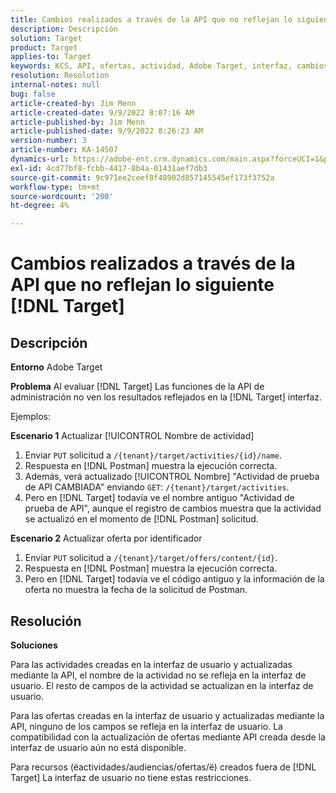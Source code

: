 ```yaml
---
title: Cambios realizados a través de la API que no reflejan lo siguiente [!DNL Target]
description: Descripción
solution: Target
product: Target
applies-to: Target
keywords: KCS, API, ofertas, actividad, Adobe Target, interfaz, cambios
resolution: Resolution
internal-notes: null
bug: false
article-created-by: Jim Menn
article-created-date: 9/9/2022 8:07:16 AM
article-published-by: Jim Menn
article-published-date: 9/9/2022 8:26:23 AM
version-number: 3
article-number: KA-14507
dynamics-url: https://adobe-ent.crm.dynamics.com/main.aspx?forceUCI=1&pagetype=entityrecord&etn=knowledgearticle&id=ccc21268-1630-ed11-9db1-0022480866ad
exl-id: 4cd77bf8-fcbb-4417-8b4a-01431aef7db3
source-git-commit: 9c971ee2ceef8f48902d857145545ef173f3752a
workflow-type: tm+mt
source-wordcount: '200'
ht-degree: 4%

---
```


# Cambios realizados a través de la API que no reflejan lo siguiente [!DNL Target]

## Descripción


<b>Entorno</b>
Adobe Target

<b>Problema</b>
Al evaluar [!DNL Target] Las funciones de la API de administración no ven los resultados reflejados en la [!DNL Target] interfaz.

Ejemplos:

<b>Escenario 1</b>
Actualizar [!UICONTROL Nombre de actividad]

1. Enviar `PUT` solicitud a `/{tenant}/target/activities/{id}/name`.
2. Respuesta en [!DNL Postman] muestra la ejecución correcta.
3. Además, verá actualizado [!UICONTROL Nombre] &quot;Actividad de prueba de API CAMBIADA&quot; enviando `GET`: `/{tenant}/target/activities`.
4. Pero en [!DNL Target] todavía ve el nombre antiguo &quot;Actividad de prueba de API&quot;, aunque el registro de cambios muestra que la actividad se actualizó en el momento de [!DNL Postman] solicitud.


<b>Escenario 2</b>
Actualizar oferta por identificador

1. Enviar `PUT` solicitud a `/{tenant}/target/offers/content/{id}`.
2. Respuesta en [!DNL Postman] muestra la ejecución correcta.
3. Pero en [!DNL Target] todavía ve el código antiguo y la información de la oferta no muestra la fecha de la solicitud de Postman.







## Resolución


<b>Soluciones</b>

Para las actividades creadas en la interfaz de usuario y actualizadas mediante la API, el nombre de la actividad no se refleja en la interfaz de usuario. El resto de campos de la actividad se actualizan en la interfaz de usuario.

Para las ofertas creadas en la interfaz de usuario y actualizadas mediante la API, ninguno de los campos se refleja en la interfaz de usuario. La compatibilidad con la actualización de ofertas mediante API creada desde la interfaz de usuario aún no está disponible.

Para recursos (ёactividades/audiencias/ofertas/ё) creados fuera de [!DNL Target] La interfaz de usuario no tiene estas restricciones.
